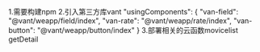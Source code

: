 1.需要构建npm
2.引入第三方库vant
"usingComponents": {
    "van-field": "@vant/weapp/field/index",
    "van-rate": "@vant/weapp/rate/index",
    "van-button": "@vant/weapp/button/index"
}
3.部署相关的云函数movicelist getDetail
